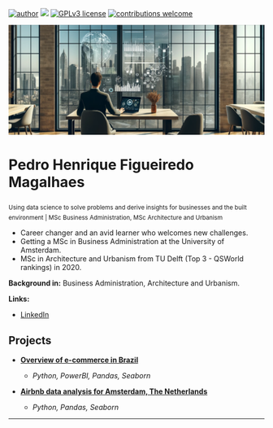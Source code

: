 [![author](https://img.shields.io/badge/author-pedrohfm-red.svg)](https://www.linkedin.com/in/rafael-n-duarte/) [![](https://img.shields.io/badge/python-3.7+-blue.svg)](https://www.python.org/downloads/release/python-365/) [![GPLv3 license](https://img.shields.io/badge/License-GPLv3-blue.svg)](http://perso.crans.org/besson/LICENSE.html) [![contributions welcome](https://img.shields.io/badge/contributions-welcome-brightgreen.svg?style=flat)](https://github.com/rafaelnduarte/portfolio/issues)

<p align="center">
  <img src="banner-phfm-real-estate-data-science.webp" >
</p>

# Pedro Henrique Figueiredo Magalhaes 
<sub>Using data science to solve problems and derive insights for businesses and the built environment | MSc Business Administration, MSc Architecture and Urbanism </sub>

- Career changer and an avid learner who welcomes new challenges.
- Getting a MSc in Business Administration at the University of Amsterdam.
- MSc in Architecture and Urbanism from TU Delft (Top 3 - QSWorld rankings) in 2020.

**Background in:** Business Administration, Architecture and Urbanism.

**Links:**
* [LinkedIn](https://www.linkedin.com/in/-phfm/)

## Projects

* [**Overview of e-commerce in Brazil**](https://edu.nl/b7fkf)
  * *Python, PowerBI, Pandas, Seaborn*

* [**Airbnb data analysis for Amsterdam, The Netherlands**](https://github.com/pedrohfm/airbnb-amsterdam-dsnp/tree/main?tab=readme-ov-file)
  * *Python, Pandas, Seaborn*

---
